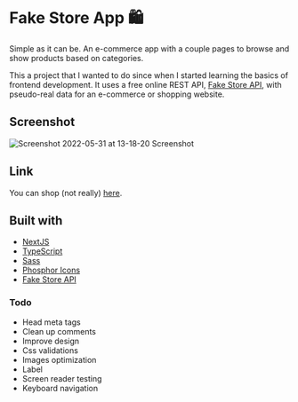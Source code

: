 # Fake Store App &#128717;

Simple as it can be. An e-commerce app with a couple pages to browse and show products based on categories.

This a project that I wanted to do since when I started learning the basics of frontend development. 
It uses a free online REST API, [Fake Store API](https://fakestoreapi.com/), with pseudo-real data for an e-commerce or shopping website.

## Screenshot
![Screenshot 2022-05-31 at 13-18-20 Screenshot](https://user-images.githubusercontent.com/64233549/171229223-be4edec3-a01f-45fe-9e80-deae755d5ff1.png)

## Link

You can shop (not really) [here](https://fake-store-app-swart.vercel.app/).


 
## Built with

- [NextJS](https://nextjs.org/)
- [TypeScript](https://www.typescriptlang.org/)
- [Sass](https://sass-lang.com/)
- [Phosphor Icons](https://phosphoricons.com/)
- [Fake Store API](https://fakestoreapi.com/)


### Todo
- Head meta tags
- Clean up comments
- Improve design
- Css validations
- Images optimization
- Label
- Screen reader testing
- Keyboard navigation
